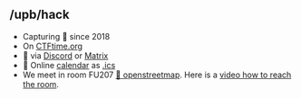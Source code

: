 ## /upb/hack

- Capturing 🚩 since 2018
- On [CTFtime.org](https://ctftime.org/team/57581)
- 💬 via [Discord](https://discord.gg/F2FFY9e) or [Matrix](https://riot.im/app/#/room/!CsGPlfUbWTfbSyDhxa:matrix.org)
- 📆 Online [calendar](https://calendar.google.com/calendar/embed?src=upbhackcalendar%40gmail.com&ctz=Europe%2FBerlin) as [.ics](https://calendar.google.com/calendar/ical/upbhackcalendar%40gmail.com/public/basic.ics)
- We meet in room FU207 [📍 openstreetmap](https://www.openstreetmap.org/export/embed.html?bbox=8.7358,51.7296,8.7384,51.7325&layer=mapnik). Here is a [video how to reach the room](https://youtu.be/9cKAzveCxpk).
